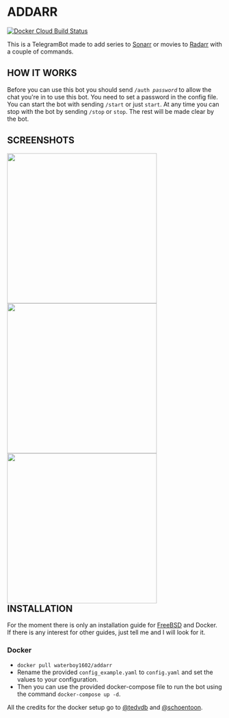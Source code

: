 # ADDARR
[![Docker Cloud Build Status](https://img.shields.io/docker/cloud/build/waterboy1602/addarr)](https://hub.docker.com/r/waterboy1602/addarr)

This is a TelegramBot made to add series to [Sonarr](https://github.com/Sonarr/Sonarr) or movies to [Radarr](https://github.com/Radarr/Radarr) with a couple of commands.

## HOW IT WORKS
Before you can use this bot you should send `/auth `*`password`* to allow the chat you're in to use this bot. You need to set a password in the config file.
You can start the bot with sending `/start` or just `start`. At any time you can stop with the bot by sending `/stop` or `stop`.
The rest will be made clear by the bot.

## SCREENSHOTS
<div style="float: left">
<img src="https://i.imgur.com/gO4UGG6.png" height="350" style="padding-right: 50px">
<img src="https://i.imgur.com/6UAmcAk.png" height="350" style="padding-right: 50px">
<img src="https://i.imgur.com/1X3xUNA.png" height="350" style="padding-right: 50px">
</div>

## INSTALLATION
For the moment there is only an installation guide for [FreeBSD](https://github.com/Waterboy1602/Addarr/wiki/Installation-on-FreeBSD) and Docker. If there is any interest for other guides, just tell me and I will look for it.
### Docker
* `docker pull waterboy1602/addarr`
* Rename the provided `config_example.yaml` to `config.yaml` and set the values to your configuration.
* Then you can use the provided docker-compose file to run the bot using the command `docker-compose up -d`.

All the credits for the docker setup go to [@tedvdb](https://github.com/tedvdb) and [@schoentoon](https://github.com/schoentoon).
